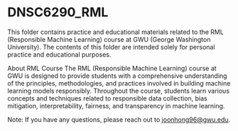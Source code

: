 # DNSC6290_RML

This folder contains practice and educational materials related to the RML (Responsible Machine Learning) course at GWU (George Washington University). The contents of this folder are intended solely for personal practice and educational purposes.

About RML Course
The RML (Responsible Machine Learning) course at GWU is designed to provide students with a comprehensive understanding of the principles, methodologies, and practices involved in building machine learning models responsibly. Throughout the course, students learn various concepts and techniques related to responsible data collection, bias mitigation, interpretability, fairness, and transparency in machine learning.


Note: If you have any questions, please reach out to joonhong96@gwu.edu. 

